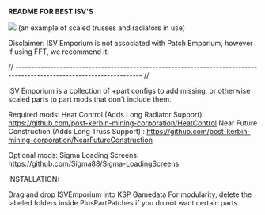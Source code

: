 **README FOR BEST ISV'S**

![](https://i.imgur.com/uHtzNiD.jpeg)
(an example of scaled trusses and radiators in use)

Disclaimer: ISV Emporium is not associated with Patch Emporium, however if using FFT, we recommend it.

// ---------------------------------------------------------------------------------------------------------------------- //

ISV Emporium is a collection of +part configs to add missing, or otherwise scaled parts to part mods that don't include them.

Required mods:
Heat Control (Adds Long Radiator Support): https://github.com/post-kerbin-mining-corporation/HeatControl
Near Future Construction (Adds Long Truss Support) : https://github.com/post-kerbin-mining-corporation/NearFutureConstruction

Optional mods:
Sigma Loading Screens: https://github.com/Sigma88/Sigma-LoadingScreens

INSTALLATION:

Drag and drop ISVEmporium into KSP Gamedata
For modularity, delete the labeled folders inside PlusPartPatches if you do not want certain parts.
